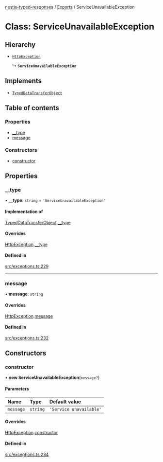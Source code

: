 [nestjs-typed-responses](../README.md) / [Exports](../modules.md) / ServiceUnavailableException

# Class: ServiceUnavailableException

## Hierarchy

- [`HttpException`](HttpException.md)

  ↳ **`ServiceUnavailableException`**

## Implements

- [`TypedDataTransferObject`](../interfaces/TypedDataTransferObject.md)

## Table of contents

### Properties

- [\_\_type](ServiceUnavailableException.md#__type)
- [message](ServiceUnavailableException.md#message)

### Constructors

- [constructor](ServiceUnavailableException.md#constructor)

## Properties

### \_\_type

• **\_\_type**: `string` = `'ServiceUnavailableException'`

#### Implementation of

[TypedDataTransferObject](../interfaces/TypedDataTransferObject.md).[__type](../interfaces/TypedDataTransferObject.md#__type)

#### Overrides

[HttpException](HttpException.md).[__type](HttpException.md#__type)

#### Defined in

[src/exceptions.ts:229](https://github.com/igrek8/nestjs-typed-responses/blob/8ebe021/src/exceptions.ts#L229)

___

### message

• **message**: `string`

#### Overrides

[HttpException](HttpException.md).[message](HttpException.md#message)

#### Defined in

[src/exceptions.ts:232](https://github.com/igrek8/nestjs-typed-responses/blob/8ebe021/src/exceptions.ts#L232)

## Constructors

### constructor

• **new ServiceUnavailableException**(`message?`)

#### Parameters

| Name | Type | Default value |
| :------ | :------ | :------ |
| `message` | `string` | `'Service unavailable'` |

#### Overrides

[HttpException](HttpException.md).[constructor](HttpException.md#constructor)

#### Defined in

[src/exceptions.ts:234](https://github.com/igrek8/nestjs-typed-responses/blob/8ebe021/src/exceptions.ts#L234)
